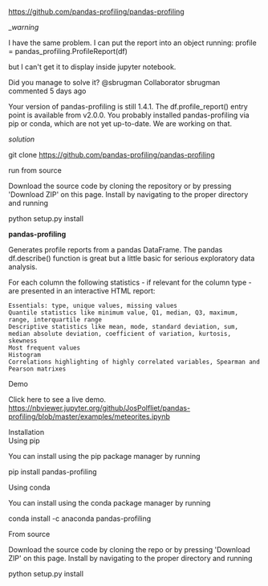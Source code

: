 
https://github.com/pandas-profiling/pandas-profiling

__warning_

I have the same problem.
I can put the report into an object running:
profile = pandas_profiling.ProfileReport(df)

but I can't get it to display inside jupyter notebook.

Did you manage to solve it?
@sbrugman
Collaborator
sbrugman commented 5 days ago

Your version of pandas-profiling is still 1.4.1. The df.profile_report() entry point is available from v2.0.0. You probably installed pandas-profiling via pip or conda, which are not yet up-to-date. We are working on that.

*solution*  

git clone https://github.com/pandas-profiling/pandas-profiling  

run from source  

Download the source code by cloning the repository or by pressing 'Download ZIP' on this page. Install by navigating to the proper directory and running

python setup.py install




__pandas-profiling__

Generates profile reports from a pandas DataFrame. The pandas df.describe() function is great but a little basic for serious exploratory data analysis.

For each column the following statistics - if relevant for the column type - are presented in an interactive HTML report:

    Essentials: type, unique values, missing values
    Quantile statistics like minimum value, Q1, median, Q3, maximum, range, interquartile range
    Descriptive statistics like mean, mode, standard deviation, sum, median absolute deviation, coefficient of variation, kurtosis, skewness
    Most frequent values
    Histogram
    Correlations highlighting of highly correlated variables, Spearman and Pearson matrixes

Demo

Click here to see a live demo.  
https://nbviewer.jupyter.org/github/JosPolfliet/pandas-profiling/blob/master/examples/meteorites.ipynb  


Installation  
Using pip

You can install using the pip package manager by running

pip install pandas-profiling

Using conda

You can install using the conda package manager by running

conda install -c anaconda pandas-profiling

From source

Download the source code by cloning the repo or by pressing 'Download ZIP' on this page. Install by navigating to the proper directory and running

python setup.py install


